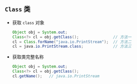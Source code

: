 ## `Class` 类
- 获取 `class` 对象
    ``` java
    Object obj = System.out;
    Class<?> cl = obj.getClass();               // 方法一
    cl = Class.forName("java.io.PrintStream");  // 方法二
    cl = java.io.PrintStream.class;             // 方法三
    ```
- 获取类完整名称
    ``` java
    Object obj = System.out;
    Class<?> cl = obj.getClass();
    cl.getName();   // java.io.PrintStream
    ```